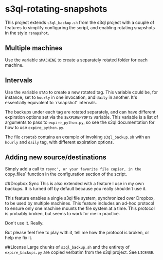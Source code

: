 s3ql-rotating-snapshots
====================

This project extends `s3ql_backup.sh` from the s3ql project with a
couple of features to simplify configuring the script, and enabling
rotating snapshots in the style `rsnapshot`.

## Multiple machines
Use the variable `$MACHINE` to create a separately rotated folder for
each machine.

## Intervals
Use the variable `$TAG` to create a new rotated tag.  This variable
could be, for instance, set to `hourly` in one invocation, and `daily`
in another. It's essentially equivalent to `rsnapshot' intervals.

The backups under each tag are rotated separately, and can have
different expiration options set via the `$EXPIREPYOPTS` variable. This
variable is a list of arguments to pass to `expire_python.py`, so see
the s3ql documentation for how to use `expire_python.py`.

The file `crontab` contains an example of invoking `s3ql_backup.sh` with
an `hourly` and `daily` tag, with different expiration options.

## Adding new source/destinations
Simply add a call to `rsync', or your favorite file copier, in the
`copy_files` function in the configuration section of the script.

##Dropbox Sync
This is also extended with a feature I use in my own backups. It is
turned off by default because you really shouldn't use it.

This feature enables a single s3ql file system, synchronized over
Dropbox, to be used by multiple machines. This feature includes an
ad-hoc protocol to ensure only one machine mounts the file system at a
time.  This protocol is probably broken, but seems to work for me in
practice.

Don't use it. Really.

But please feel free to play with it, tell me how the protocol is
broken, or help me fix it.

##License
Large chunks of `s3ql_backup.sh` and the entirety of `expire_backups.py`
are copied verbatim from the s3ql project. See `LICENSE`.

